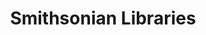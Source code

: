---
# This topic lives at
# https://digital.gov/topics/smithsonian-libraries

# Topic Title
title: "Smithsonian Libraries"

# description — keep it short and clear
summary: ""

# Weight
weight: 1

# For more information on managing topics,
# see https://github.com/GSA/digitalgov.gov/wiki/topics
---